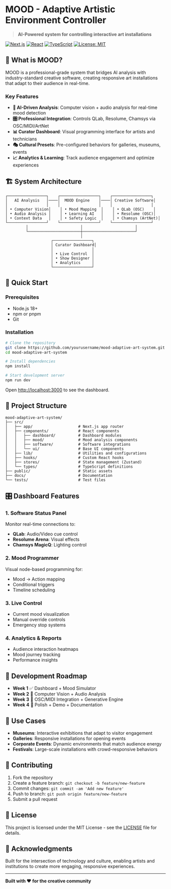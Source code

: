 # MOOD - Adaptive Artistic Environment Controller

> **AI-Powered system for controlling interactive art installations**

[![Next.js](https://img.shields.io/badge/Next.js-14-black.svg)](https://nextjs.org/)
[![React](https://img.shields.io/badge/React-18-blue.svg)](https://reactjs.org/)
[![TypeScript](https://img.shields.io/badge/TypeScript-5-blue.svg)](https://www.typescriptlang.org/)
[![License: MIT](https://img.shields.io/badge/License-MIT-yellow.svg)](https://opensource.org/licenses/MIT)

## 🎯 What is MOOD?

MOOD is a professional-grade system that bridges AI analysis with industry-standard creative software, creating responsive art installations that adapt to their audience in real-time.

### Key Features

- **🤖 AI-Driven Analysis**: Computer vision + audio analysis for real-time mood detection
- **🎛️ Professional Integration**: Controls QLab, Resolume, Chamsys via OSC/MIDI/ArtNet
- **📊 Curator Dashboard**: Visual programming interface for artists and technicians
- **🎭 Cultural Presets**: Pre-configured behaviors for galleries, museums, events
- **📈 Analytics & Learning**: Track audience engagement and optimize experiences

## 🏗️ System Architecture

```
┌─────────────────┐    ┌─────────────────┐    ┌─────────────────┐
│   AI Analysis   │────│  MOOD Engine    │────│ Creative Software│
│                 │    │                 │    │                 │
│ • Computer Vision│    │ • Mood Mapping  │    │ • QLab (OSC)    │
│ • Audio Analysis │    │ • Learning AI   │    │ • Resolume (OSC)│
│ • Context Data   │    │ • Safety Logic  │    │ • Chamsys (ArtNet)│
└─────────────────┘    └─────────────────┘    └─────────────────┘
         │                       │                       │
         └───────────────────────┼───────────────────────┘
                                 │
                    ┌─────────────────┐
                    │ Curator Dashboard│
                    │                 │
                    │ • Live Control  │
                    │ • Show Designer │
                    │ • Analytics     │
                    └─────────────────┘
```

## 🚀 Quick Start

### Prerequisites

- Node.js 18+
- npm or pnpm
- Git

### Installation

```bash
# Clone the repository
git clone https://github.com/yourusername/mood-adaptive-art-system.git
cd mood-adaptive-art-system

# Install dependencies
npm install

# Start development server
npm run dev
```

Open [http://localhost:3000](http://localhost:3000) to see the dashboard.

## 📁 Project Structure

```
mood-adaptive-art-system/
├── src/
│   ├── app/                    # Next.js app router
│   ├── components/             # React components
│   │   ├── dashboard/          # Dashboard modules
│   │   ├── mood/               # Mood analysis components
│   │   ├── software/           # Software integrations
│   │   └── ui/                 # Base UI components
│   ├── lib/                    # Utilities and configurations
│   ├── hooks/                  # Custom React hooks
│   ├── stores/                 # State management (Zustand)
│   └── types/                  # TypeScript definitions
├── public/                     # Static assets
├── docs/                       # Documentation
└── tests/                      # Test files
```

## 🎛️ Dashboard Features

### 1. Software Status Panel
Monitor real-time connections to:
- **QLab**: Audio/Video cue control
- **Resolume Arena**: Visual effects
- **Chamsys MagicQ**: Lighting control

### 2. Mood Programmer
Visual node-based programming for:
- Mood → Action mapping
- Conditional triggers
- Timeline scheduling

### 3. Live Control
- Current mood visualization
- Manual override controls
- Emergency stop systems

### 4. Analytics & Reports
- Audience interaction heatmaps
- Mood journey tracking
- Performance insights

## 🔧 Development Roadmap

- **Week 1** ✅ Dashboard + Mood Simulator
- **Week 2** 🔄 Computer Vision + Audio Analysis
- **Week 3** 📅 OSC/MIDI Integration + Generative Engine
- **Week 4** 📅 Polish + Demo + Documentation

## 🎨 Use Cases

- **Museums**: Interactive exhibitions that adapt to visitor engagement
- **Galleries**: Responsive installations for opening events
- **Corporate Events**: Dynamic environments that match audience energy
- **Festivals**: Large-scale installations with crowd-responsive behaviors

## 🤝 Contributing

1. Fork the repository
2. Create a feature branch: `git checkout -b feature/new-feature`
3. Commit changes: `git commit -am 'Add new feature'`
4. Push to branch: `git push origin feature/new-feature`
5. Submit a pull request

## 📄 License

This project is licensed under the MIT License - see the [LICENSE](LICENSE) file for details.

## 🙏 Acknowledgments

Built for the intersection of technology and culture, enabling artists and institutions to create more engaging, responsive experiences.

---

**Built with ❤️ for the creative community**